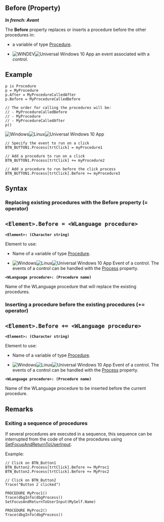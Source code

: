 


## Before (Property)

***In french: Avant***
	



<a name="XUse"></a>
<a name="Use"></a>
<a name="description"></a>
The **Before** property replaces or inserts a procedure before the other procedures in: 

- a variable of type [Procedure](../Motscles/1000018907.md).

- ![WINDEV](https://doc.pcsoft.fr/ext/images/us/WD.png)![Universal Windows 10 App](https://doc.pcsoft.fr/ext/images/us/UNIVERSALAPP.png) an event associated with a control.





<a name="Example1"></a>
<a name="sample_code"></a>

## Example


```wl
p is Procedure
p = MyProcedure
p.After = MyProcedureCalledAfter
p.Before = MyProcedureCalledBefore

// The order for calling the procedures will be:
// - MyProcedureCalledBefore
// - MyProcedure
// - MyProcedureCalledAfter
p()
```


<a name="Example2"></a>
![Windows](https://doc.pcsoft.fr/ext/images/us/WINDOWS.png)![Linux](https://doc.pcsoft.fr/ext/images/us/LX.png)![Universal Windows 10 App](https://doc.pcsoft.fr/ext/images/us/UNIVERSALAPP.png) 
```wl
// Specify the event to run on a click
BTN_BUTTON1.Process[trtClick] = myProcedure1

// Add a procedure to run on a click
BTN_BUTTON1.Process[trtClick] += myProcedure2

// Add a procedure to run before the click process
BTN_BUTTON1.Process[trtClick].Before += myProcedure3
```

<a name="XSYNTAX"></a>

## Syntax
<a name="SYNTAX1"></a>

### Replacing existing procedures with the Before property (= operator)

`<Element>.Before = <WLanguage procedure>`
---

**`<Element>: (Character string)`**

Element to use: 

- Name of a variable of type [Procedure](../Motscles/1000018907.md). 

- ![Windows](https://doc.pcsoft.fr/ext/images/us/WINDOWS.png)![Linux](https://doc.pcsoft.fr/ext/images/us/LX.png)![Universal Windows 10 App](https://doc.pcsoft.fr/ext/images/us/UNIVERSALAPP.png) Event of a control. The events of a control can be handled with the [Process](../Proprietes/1000020878.md) property. 




**`<WLanguage procedure>: (Procedure name)`**

Name of the WLanguage procedure that will replace the existing procedures. 


<a name="SYNTAX2"></a>

### Inserting a procedure before the existing procedures (+= operator)

`<Element>.Before += <WLanguage procedure>`
---

**`<Element>: (Character string)`**

Element to use: 

- Name of a variable of type [Procedure](../Motscles/1000018907.md). 

- ![Windows](https://doc.pcsoft.fr/ext/images/us/WINDOWS.png)![Linux](https://doc.pcsoft.fr/ext/images/us/LX.png)![Universal Windows 10 App](https://doc.pcsoft.fr/ext/images/us/UNIVERSALAPP.png) Event of a control. The events of a control can be handled with the [Process](../Proprietes/1000020878.md) property.




**`<WLanguage procedure>: (Procedure name)`**

Name of the WLanguage procedure to be inserted before the current procedure.



<a name="NOTE0"></a>
<a name="NOTE0_1"></a>

## Remarks


### Exiting a sequence of procedures
<a name="exiting_sequence_procedures_ELTPARAGRAPHE000109"></a>

If several procedures are executed in a sequence, this sequence can be interrupted from the code of one of the procedures using [SetFocusAndReturnToUserInput](../WDLang1/1410088107.md). 

Example: 


```wl
// Click on BTN_Button1
BTN_Button2.Process[trtClick].Before += MyProc1
BTN_Button2.Process[trtClick].Before += MyProc2
```



```wl
// Click on BTN_Button2
Trace("Button 2 clicked")
```



```wl
PROCEDURE MyProc1()
Trace(dbgInfo(dbgProcess))
SetFocusAndReturnToUserInput(MySelf.Name)
```



```wl
PROCEDURE MyProc2()
Trace(dbgInfo(dbgProcess))
```



